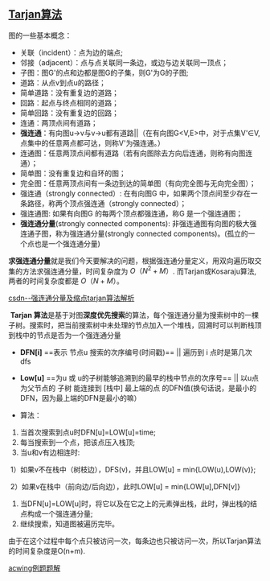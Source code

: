 ## [**Tarjan算法**](https://segmentfault.com/a/1190000039149539)

图的一些基本概念：

- 关联（incident）：点为边的端点;
- 邻接（adjacent）：点与点关联同一条边，或边与边关联同一顶点；
- 子图：图G'的点和边都是图G的子集，则G'为G的子图;
- 道路：从点v到点u的路径；
- 简单道路：没有重复边的道路；
- 回路：起点与终点相同的道路；
- 简单回路：没有重复边的回路；
- 连通：两顶点间有道路；
- **强连通**：有向图u→v与v→u都有道路||（在有向图G<V,E>中，对于点集V'∈V, 点集中的任意两点都可达，则称V'为强连通。）
- 连通图：任意两顶点间都有道路（若有向图除去方向后连通，则称有向图连通）；
- 简单图：没有重复边和自环的图；
- 完全图：任意两顶点间有一条边到达的简单图（有向完全图与无向完全图）；
- 强连通（strongly connected）: 在有向图G 中，如果两个顶点间至少存在一条路径，称两个顶点强连通（strongly connected）；
- 强连通图: 如果有向图G 的每两个顶点都强连通，称G 是一个强连通图；
- **强连通分量**(strongly connected components): 非强连通图有向图的极大强连通子图，称为强连通分量(strongly connected components)。(孤立的一个点也是一个强连通分量)



**求强连通分量**就是我们今天要解决的问题，根据强连通分量定义，用双向遍历取交集的方法求强连通分量，时间复杂度为 $O（N^2+M）$. 而Tarjan或Kosaraju算法, 两者的时间复杂度都是 $O（N+M）$。



[csdn--强连通分量及缩点tarjan算法解析](https://blog.csdn.net/acmmmm/article/details/16361033)



​		**Tarjan 算法**是基于对图**深度优先搜索**的算法，每个强连通分量为搜索树中的一棵子树。搜索时，把当前搜索树中未处理的节点加入一个堆栈，回溯时可以判断栈顶到栈中的节点是否为一个强连通分量



- **DFN[i]**   ==表示 节点u 搜索的次序编号(时间戳)== || 遍历到 i 点时是第几次dfs

- **Low[u]**  ==为u 或 u的子树能够追溯到的最早的栈中节点的次序号== ||  以u点为父节点的 子树 能连接到 [栈中] 最上端的点 的DFN值(换句话说，是最小的DFN，因为最上端的DFN是最小的嘛）

- 算法：

1. 当首次搜索到点u时DFN[u]=LOW[u]=time;
2. 每当搜索到一个点，把该点压入栈顶;
3. 当u和v有边相连时:

​	1）如果v不在栈中（树枝边），DFS(v)，并且LOW[u] = min{LOW(u),LOW(v)};

​	2）如果v在栈中（前向边/后向边），此时LOW[u] = min{LOW[u],DFN[v]}

1. 当DFN[u]=LOW[u]时，将它以及在它之上的元素弹出栈，此时，弹出栈的结点构成一个强连通分量;
2. 继续搜索，知道图被遍历完毕。

由于在这个过程中每个点只被访问一次，每条边也只被访问一次，所以Tarjan算法的时间复杂度是O(n+m).





[acwing例题题解](https://www.acwing.com/solution/content/20678/)

